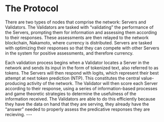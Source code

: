 # The Protocol

There are two types of nodes that comprise the network: Servers and Validators. The Validators are tasked with “validating” the performance of the Servers, prompting them for information and assessing them according to their responses. These assessments are then relayed to the network blockchain, Nakamoto, where currency is distributed. Servers are tasked with optimizing their responses so that they can compete with other Servers in the system for positive assessments, and therefore currency.

Each validation process begins when a Validator locates a Server in the network and sends its input in the form of tokenized text, also referred to as tokens. The Servers will then respond with logits, which represent their best attempt at next token prediction (NTP). This constitutes the central value-producing activity of the network. The Validator will then score each Server according to their response, using a series of information-based processes and game theoretic strategies to determine the usefulness of the information received. 
The Validators are able to do this efficiently because they have the data on hand that they are serving, they already have the “answer” needed to properly assess the predicative responses they are recieving. ---

